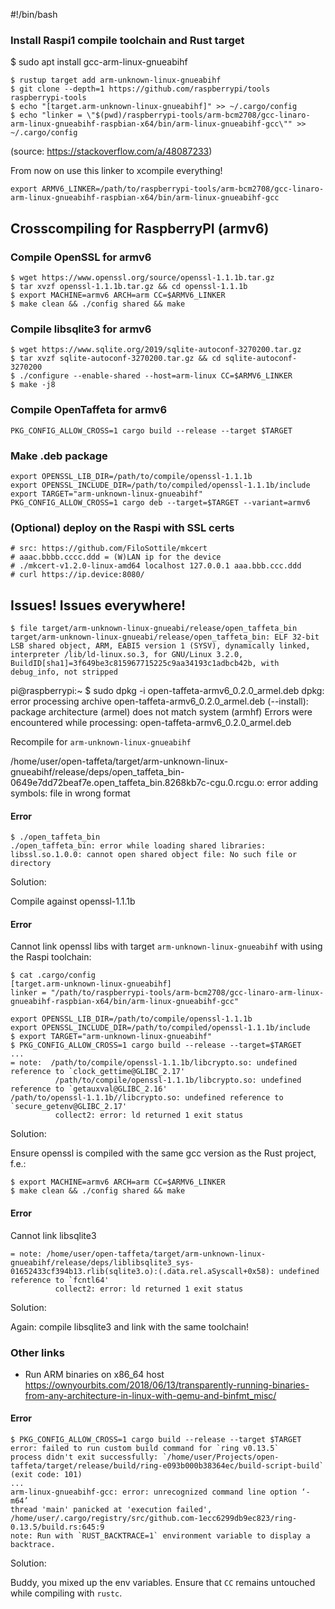 #!/bin/bash

### Install Raspi1 compile toolchain and Rust target

$ sudo apt install gcc-arm-linux-gnueabihf
```
$ rustup target add arm-unknown-linux-gnueabihf
$ git clone --depth=1 https://github.com/raspberrypi/tools raspberrypi-tools
$ echo "[target.arm-unknown-linux-gnueabihf]" >> ~/.cargo/config
$ echo "linker = \"$(pwd)/raspberrypi-tools/arm-bcm2708/gcc-linaro-arm-linux-gnueabihf-raspbian-x64/bin/arm-linux-gnueabihf-gcc\"" >> ~/.cargo/config
```
(source: https://stackoverflow.com/a/48087233)

From now on use this linker to xcompile everything!
```
export ARMV6_LINKER=/path/to/raspberrypi-tools/arm-bcm2708/gcc-linaro-arm-linux-gnueabihf-raspbian-x64/bin/arm-linux-gnueabihf-gcc
```

## Crosscompiling for RaspberryPI (armv6)

### Compile OpenSSL for armv6
```
$ wget https://www.openssl.org/source/openssl-1.1.1b.tar.gz
$ tar xvzf openssl-1.1.1b.tar.gz && cd openssl-1.1.1b
$ export MACHINE=armv6 ARCH=arm CC=$ARMV6_LINKER
$ make clean && ./config shared && make
```

### Compile libsqlite3 for armv6
```
$ wget https://www.sqlite.org/2019/sqlite-autoconf-3270200.tar.gz
$ tar xvzf sqlite-autoconf-3270200.tar.gz && cd sqlite-autoconf-3270200
$ ./configure --enable-shared --host=arm-linux CC=$ARMV6_LINKER
$ make -j8
```

### Compile OpenTaffeta for armv6
```
PKG_CONFIG_ALLOW_CROSS=1 cargo build --release --target $TARGET
```

### Make .deb package
```
export OPENSSL_LIB_DIR=/path/to/compile/openssl-1.1.1b
export OPENSSL_INCLUDE_DIR=/path/to/compiled/openssl-1.1.1b/include
export TARGET="arm-unknown-linux-gnueabihf"
PKG_CONFIG_ALLOW_CROSS=1 cargo deb --target=$TARGET --variant=armv6
```

### (Optional) deploy on the Raspi with SSL certs
```
# src: https://github.com/FiloSottile/mkcert
# aaac.bbbb.cccc.ddd = (W)LAN ip for the device
# ./mkcert-v1.2.0-linux-amd64 localhost 127.0.0.1 aaa.bbb.ccc.ddd
# curl https://ip.device:8080/
```

## Issues! Issues everywhere!
```
$ file target/arm-unknown-linux-gnueabi/release/open_taffeta_bin
target/arm-unknown-linux-gnueabi/release/open_taffeta_bin: ELF 32-bit LSB shared object, ARM, EABI5 version 1 (SYSV), dynamically linked, interpreter /lib/ld-linux.so.3, for GNU/Linux 3.2.0, BuildID[sha1]=3f649be3c815967715225c9aa34193c1adbcb42b, with debug_info, not stripped
```

pi@raspberrypi:~ $ sudo dpkg -i open-taffeta-armv6_0.2.0_armel.deb
dpkg: error processing archive open-taffeta-armv6_0.2.0_armel.deb (--install):
package architecture (armel) does not match system (armhf)
Errors were encountered while processing:
open-taffeta-armv6_0.2.0_armel.deb

Recompile for `arm-unknown-linux-gnueabihf`

/home/user/open-taffeta/target/arm-unknown-linux-gnueabihf/release/deps/open_taffeta_bin-0649e7dd72beaf7e.open_taffeta_bin.8268kb7c-cgu.0.rcgu.o: error adding symbols: file in wrong format

#### Error
```
$ ./open_taffeta_bin
./open_taffeta_bin: error while loading shared libraries: libssl.so.1.0.0: cannot open shared object file: No such file or directory
```

Solution:

Compile against openssl-1.1.1b

#### Error

Cannot link openssl libs with target `arm-unknown-linux-gnueabihf` with using the Raspi toolchain:
```
$ cat .cargo/config
[target.arm-unknown-linux-gnueabihf]
linker = "/path/to/raspberrypi-tools/arm-bcm2708/gcc-linaro-arm-linux-gnueabihf-raspbian-x64/bin/arm-linux-gnueabihf-gcc"

export OPENSSL_LIB_DIR=/path/to/compile/openssl-1.1.1b
export OPENSSL_INCLUDE_DIR=/path/to/compiled/openssl-1.1.1b/include
$ export TARGET="arm-unknown-linux-gnueabihf"
$ PKG_CONFIG_ALLOW_CROSS=1 cargo build --release --target=$TARGET
...
= note:  /path/to/compile/openssl-1.1.1b/libcrypto.so: undefined reference to `clock_gettime@GLIBC_2.17'
          /path/to/compile/openssl-1.1.1b/libcrypto.so: undefined reference to `getauxval@GLIBC_2.16'
/path/to/openssl-1.1.1b//libcrypto.so: undefined reference to `secure_getenv@GLIBC_2.17'
          collect2: error: ld returned 1 exit status
```

Solution:

Ensure openssl is compiled with the same gcc version as the Rust project, f.e.:
```
$ export MACHINE=armv6 ARCH=arm CC=$ARMV6_LINKER
$ make clean && ./config shared && make
```

#### Error

Cannot link libsqlite3

```
= note: /home/user/open-taffeta/target/arm-unknown-linux-gnueabihf/release/deps/liblibsqlite3_sys-01652433cf394b13.rlib(sqlite3.o):(.data.rel.aSyscall+0x58): undefined reference to `fcntl64'
          collect2: error: ld returned 1 exit status
```

Solution:

Again: compile libsqlite3 and link with the same toolchain!

### Other links

- Run ARM binaries on x86_64 host
https://ownyourbits.com/2018/06/13/transparently-running-binaries-from-any-architecture-in-linux-with-qemu-and-binfmt_misc/

#### Error

```
$ PKG_CONFIG_ALLOW_CROSS=1 cargo build --release --target $TARGET
error: failed to run custom build command for `ring v0.13.5`
process didn't exit successfully: `/home/user/Projects/open-taffeta/target/release/build/ring-e093b000b38364ec/build-script-build` (exit code: 101)
...
arm-linux-gnueabihf-gcc: error: unrecognized command line option ‘-m64’
thread 'main' panicked at 'execution failed', /home/user/.cargo/registry/src/github.com-1ecc6299db9ec823/ring-0.13.5/build.rs:645:9
note: Run with `RUST_BACKTRACE=1` environment variable to display a backtrace.
```

Solution:

Buddy, you mixed up the env variables. Ensure that `CC` remains untouched while compiling with `rustc`.
